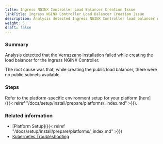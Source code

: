 ```yaml
---
title: Ingress NGINX Controller Load Balancer Creation Issue
linkTitle: Ingress NGINX Controller Load Balancer Creation Issue
description: Analysis detected Ingress NGINX Controller load balancer was not created successfully
weight: 5
draft: false
---
```


### Summary
Analysis detected that the Verrazzano installation failed while creating the load balancer for the Ingress NGINX Controller.

The root cause was that, while creating the public load balancer, there were no public subnets available.
### Steps

Refer to the platform-specific environment setup for your platform [here]({{< relref "/docs/setup/install/prepare/platforms/_index.md" >}}).

### Related information
* [Platform Setup]({{< relref "/docs/setup/install/prepare/platforms/_index.md" >}})
* [Kubernetes Troubleshooting](https://kubernetes.io/docs/tasks/debug/)
